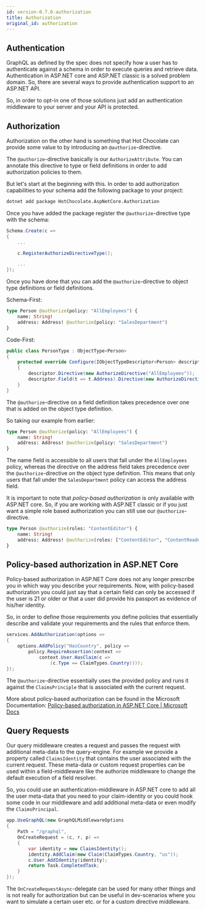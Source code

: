 ```yaml
---
id: version-0.7.0-authorization
title: Authorization
original_id: authorization
---
```


## Authentication

GraphQL as defined by the spec does not specify how a user has to authenticate against a schema in order to execute queries and retrieve data. Authentication in ASP.NET core and ASP.NET classic is a solved problem domain. So, there are several ways to provide authentication support to an ASP.NET API.

So, in order to opt-in one of those solutions just add an authentication middleware to your server and your API is protected.

## Authorization

Authorization on the other hand is something that Hot Chocolate can provide some value to by introducing an `@authorize`-directive.

The `@authorize`-directive basically is our `AuthorizeAttribute`. You can annotate this directive to type or field definitions in order to add authorization policies to them.

But let's start at the beginning with this. In order to add authorization capabilities to your schema add the following package to your project:

```bash
dotnet add package HotChocolate.AspNetCore.Authorization
```

Once you have added the package register the `@authorize`-directive type with the schema:

```csharp
Schema.Create(c =>
{
    ...

    c.RegisterAuthorizeDirectiveType();

    ...
});
```

Once you have done that you can add the `@authorize`-directive to object type definitions or field definitions.

Schema-First:

```graphql
type Person @authorize(policy: "AllEmployees") {
    name: String!
    address: Address! @authorize(policy: "SalesDepartment")
}
```

Code-First:

```csharp
public class PersonType : ObjectType<Person>
{
    protected override Configure(IObjectTypeDescriptor<Person> descriptor)
    {
        descriptor.Directive(new AuthorizeDirective("AllEmployees"));
        descriptor.Field(t => t.Address).Directive(new AuthorizeDirective("SalesDepartment"));
    }
}
```

The `@authorize`-directive on a field definition takes precedence over one that is added on the object type definition.

So taking our example from earlier:

```graphql
type Person @authorize(policy: "AllEmployees") {
    name: String!
    address: Address! @authorize(policy: "SalesDepartment")
}
```

The name field is accessible to all users that fall under the `AllEmployees` policy, whereas the directive on the address field takes precedence over the `@authorize`-directive on the object type definition. This means that only users that fall under the `SalesDepartment` policy can access the address field.

It is important to note that _policy-based authorization_ is only available with ASP.NET core. So, if you are working with ASP.NET classic or if you just want a simple role based authorization you can still use our `@authorize`-directive.

```graphql
type Person @authorize(roles: "ContentEditor") {
    name: String!
    address: Address! @authorize(roles: ["ContentEditor", "ContentReader"])
}
```

## Policy-based authorization in ASP.NET Core

Policy-based authorization in ASP.NET Core does not any longer prescribe you in which way you describe your requirements. Now, with policy-based authorization you could just say that a certain field can only be accessed if the user is 21 or older or that a user did provide his passport as evidence of his/her identity.

So, in order to define those requirements you define policies that essentially describe and validate your requirements and the rules that enforce them.

```csharp
services.AddAuthorization(options =>
{
    options.AddPolicy("HasCountry", policy =>
        policy.RequireAssertion(context =>
            context.User.HasClaim(c =>
                (c.Type == ClaimTypes.Country))));
});
```

The `@authorize`-directive essentially uses the provided policy and runs it against the `ClaimsPrinciple` that is associated with the current request.

More about policy-based authorization can be found in the Microsoft Documentation:
[Policy-based authorization in ASP.NET Core | Microsoft Docs](https://docs.microsoft.com/en-us/aspnet/core/security/authorization/policies?view=aspnetcore-2.1)

## Query Requests

Our query middleware creates a request and passes the request with additional meta-data to the query-engine. For example we provide a property called `ClaimsIdentity` that contains the user associated with the current request. These meta-data or custom request properties can be used within a field-middleware like the authorize middleware to change the default execution of a field resolver.

So, you could use an authentication-middleware in ASP.NET core to add all the user meta-data that you need to your claim-identity or you could hook some code in our middleware and add additional meta-data or even modify the `ClaimsPrincipal`.

```csharp
app.UseGraphQL(new GraphQLMiddlewareOptions
{
    Path = "/graphql",
    OnCreateRequest = (c, r, p) =>
    {
        var identity = new ClaimsIdentity();
        identity.AddClaim(new Claim(ClaimTypes.Country, "us"));
        c.User.AddIdentity(identity);
        return Task.CompletedTask;
    }
});
```

The `OnCreateRequestAsync`-delegate can be used for many other things and is not really for authorization but can be useful in dev-scenarios where you want to simulate a certain user etc. or for a custom directive middleware.
